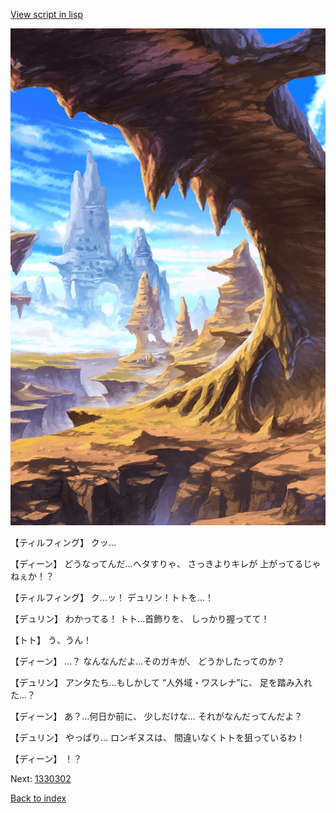 [View script in lisp](../scripts/1330102.txt)

![wild.png](../images/backgrounds/wild.png)

【ティルフィング】
クッ…

【ディーン】
どうなってんだ…ヘタすりゃ、
さっきよりキレが
上がってるじゃねぇか！？

【ティルフィング】
ク…ッ！
デュリン！トトを…！

【デュリン】
わかってる！
トト…首飾りを、
しっかり握ってて！

【トト】
う、うん！

【ディーン】
…？
なんなんだよ…そのガキが、
どうかしたってのか？

【デュリン】
アンタたち…もしかして
“人外域・ワスレナ”に、
足を踏み入れた…？

【ディーン】
あ？…何日か前に、
少しだけな…
それがなんだってんだよ？

【デュリン】
やっぱり…
ロンギヌスは、
間違いなくトトを狙っているわ！

【ディーン】
！？

Next: [1330302](1330302.md)

[Back to index](index.md)
